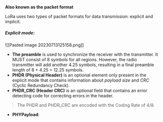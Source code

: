 **Also known as the packet format**

LoRa uses two types of packet formats for data transmission: explicit and implicit.
##### Explicit mode:

![[Pasted image 20230713125158.png]]

- **The preamble** is used to synchronize the receiver with the transmitter. 
It MUST consist of 8 symbols for all regions. However, the radio transmitter will add another 4.25 symbols, resulting in a final preamble length of 8 + 4.25 = 12.25 symbols.
- **PHDR (Physical Header)** is an optional element only present in the explicit mode that contains information about *payload size* and *CRC* (Cyclic Redundancy Check).
- **PHDR_CRC (Header CRC)** is an optional field that contains an error detecting code for correcting errors in the header.
> The PHDR and PHDR_CRC are encoded with the Coding Rate of 4/8.

- **PHYPayload**: 
